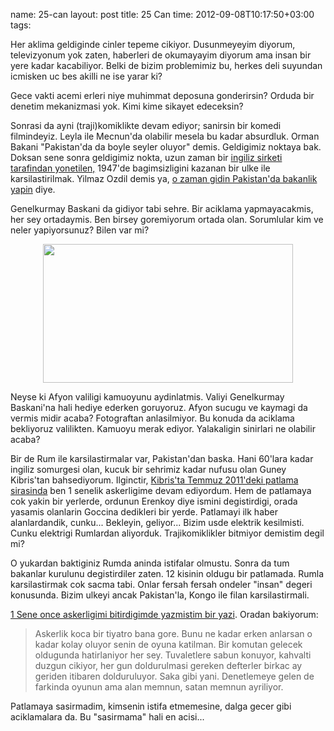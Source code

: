 name: 25-can
layout: post
title: 25 Can
time: 2012-09-08T10:17:50+03:00
tags: 

<p>Her aklima geldiginde cinler tepeme cikiyor. Dusunmeyeyim diyorum, televizyonum yok zaten, haberleri de okumayayim diyorum ama insan bir yere kadar kacabiliyor. Belki de bizim problemimiz bu, herkes deli suyundan icmisken uc bes akilli ne ise yarar ki?</p>

<p>Gece vakti acemi erleri niye muhimmat deposuna gonderirsin? Orduda bir denetim mekanizmasi yok. Kimi kime sikayet edeceksin?</p>

<p>Sonrasi da ayni (traji)komiklikte devam ediyor; sanirsin bir komedi filmindeyiz. Leyla ile Mecnun'da olabilir mesela bu kadar absurdluk. Orman Bakani "Pakistan'da da boyle seyler oluyor" demis. Geldigimiz noktaya bak. Doksan sene sonra geldigimiz nokta, uzun zaman bir <a href="http://en.wikipedia.org/wiki/British_East_India_Company">ingiliz sirketi  tarafindan yonetilen,</a> 1947'de bagimsizligini kazanan bir ulke ile karsilastirilmak. Yilmaz Ozdil demis ya, <a href="http://www.hurriyet.com.tr/yazarlar/21400489.asp">o zaman gidin Pakistan'da bakanlik yapin</a> diye.</p>

<p>Genelkurmay Baskani da gidiyor tabi sehre. Bir aciklama yapmayacakmis, her sey ortadaymis. Ben birsey goremiyorum ortada olan. Sorumlular kim ve neler yapiyorsunuz? Bilen var mi?</p>
<div class="seperator" style="clear: both; text-align: center;"><a href="https://picasaweb.google.com/lh/photo/090RSZDsQE2mb3-G5TPM-PyZMD2EXa6dWc_79gKSrh4?feat=embedwebsite"><img src="https://lh6.googleusercontent.com/-4b8U9Z3Wcks/UEr0zNW_mFI/AAAAAAAACCs/0mKf45KOL0o/s400/120907hali.jpg" height="222" width="400" /></a></div>

<p>Neyse ki Afyon valiligi kamuoyunu aydinlatmis. Valiyi Genelkurmay Baskani'na hali hediye ederken goruyoruz. Afyon sucugu ve kaymagi da vermis midir acaba? Fotograftan anlasilmiyor. Bu konuda da aciklama bekliyoruz valilikten. Kamuoyu merak ediyor. Yalakaligin sinirlari ne olabilir acaba?</p>

<p>Bir de Rum ile karsilastirmalar var, Pakistan'dan baska. Hani 60'lara kadar ingiliz somurgesi olan, kucuk bir sehrimiz kadar nufusu olan Guney Kibris'tan bahsediyorum. Ilginctir, <a href="http://articles.latimes.com/2011/jul/12/world/la-fg-cyprus-explosion-20110712">Kibris'ta Temmuz 2011'deki patlama sirasinda</a> ben 1 senelik askerligime devam ediyordum. Hem de patlamaya cok yakin bir yerlerde, ordunun Erenkoy diye ismini degistirdigi, orada yasamis olanlarin Goccina dedikleri bir yerde. Patlamayi ilk haber alanlardandik, cunku... Bekleyin, geliyor... Bizim usde elektrik kesilmisti. Cunku elektrigi Rumlardan aliyorduk. Trajikomiklikler bitmiyor demistim degil mi?</p>

<p>O yukardan baktiginiz Rumda aninda istifalar olmustu. Sonra da tum bakanlar kurulunu degistirdiler zaten. 12 kisinin oldugu bir patlamada. Rumla karsilastirmak cok sacma tabi. Onlar fersah fersah ondeler "insan" degeri konusunda. Bizim ulkeyi ancak Pakistan'la, Kongo ile filan karsilastirmali.</p>

<p><a href="http://blog.tayfunsen.com/2011/08/bir-senenin-ardindan.html">1 Sene once askerligimi bitirdigimde yazmistim bir yazi</a>. Oradan bakiyorum:</p>

<blockquote>Askerlik koca bir tiyatro bana gore. Bunu ne kadar erken anlarsan o kadar kolay oluyor senin de oyuna katilman. Bir komutan gelecek oldugunda hatirlaniyor her sey. Tuvaletlere sabun konuyor, kahvalti duzgun cikiyor, her gun doldurulmasi gereken defterler birkac ay geriden itibaren dolduruluyor. Saka gibi yani. Denetlemeye gelen de farkinda oyunun ama alan memnun, satan memnun ayriliyor.</blockquote>

<p>Patlamaya sasirmadim, kimsenin istifa etmemesine, dalga gecer gibi aciklamalara da. Bu "sasirmama" hali en acisi...</p>
